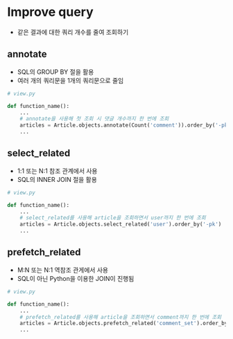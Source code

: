# Improve query
- 같은 결과에 대한 쿼리 개수를 줄여 조회하기

## annotate
- SQL의 GROUP BY 절을 활용
- 여러 개의 쿼리문을 1개의 쿼리문으로 줄임

```python
# view.py

def function_name():
    ...
    # annotate을 사용해 첫 조회 시 댓글 개수까지 한 번에 조회
    articles = Article.objects.annotate(Count('comment')).order_by('-pk')
    ...
```

## select_related
- 1:1 또는 N:1 참조 관계에서 사용
- SQL의 INNER JOIN 절을 활용

```python
# view.py

def function_name():
    ...
    # select_related를 사용해 article을 조회하면서 user까지 한 번에 조회
    articles = Article.objects.select_related('user').order_by('-pk')
    ...
```

## prefetch_related
- M:N 또는 N:1 역참조 관게에서 사용
- SQL이 아닌 Python을 이용한 JOIN이 진행됨

```python
# view.py

def function_name():
    ...
    # prefetch_related를 사용해 article을 조회하면서 comment까지 한 번에 조회
    articles = Article.objects.prefetch_related('comment_set').order_by('-pk')
    ...
```